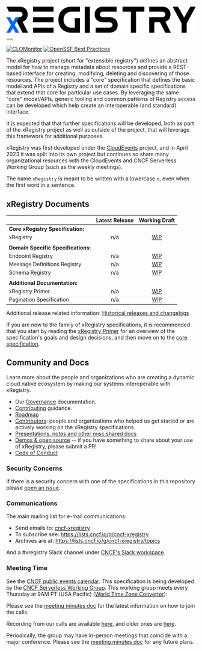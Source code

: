 <img src="https://github.com/cncf/artwork/raw/main/projects/xregistry/horizontal/color/xregistry-horizontal-color.svg" alt="xRegistry"></img><br>
<span style="font-size:3px">(<a href="https://github.com/cncf/artwork/tree/main/projects/xregistry">more logos</a>)</span>

<!-- no verify-specs -->

[![CLOMonitor](https://img.shields.io/endpoint?url=https://clomonitor.io/api/projects/cncf/cloudevents/badge)](https://clomonitor.io/projects/cncf/cloudevents)
[![OpenSSF Best Practices](https://bestpractices.coreinfrastructure.org/projects/7295/badge)](https://bestpractices.coreinfrastructure.org/projects/7295)

The xRegistry project (short for "extensible registry") defines an abstract
model for how to manage metadata about resources and provide a REST-based
interface for creating, modifying, deleting and discovering of those resources.
The project includes a "core" specification that defines the basic model and
APIs of a Registry and a set of domain specific specifications that extend that
core for particular use cases. By leveraging the same "core" model/APIs,
generic tooling and common patterns of Registry access can be developed which
help create an interoperable (and standard) interface.

It is expected that that further specifications will be developed, both as
part of the xRegistry project as well as outside of the project, that will
leverage this framework for additional purposes.

xRegistry was first developed under the [CloudEvents](https://cloudevents.io)
project, and in April 2023 it was split into its own project but continues
so share many organizational resources with the CloudEvents and CNCF Serverless
Working Group (such as the weekly meetings).

The name `xRegistry` is meant to be written with a lowercase `x`, even when
the first word in a sentence.

## xRegistry Documents

|                               |                                 Latest Release                                  |                                      Working Draft                                       |
| :---------------------------- | :-----------------------------------------------------------------------------: | :--------------------------------------------------------------------------------------: |
| **Core xRegistry Specification:**    |
| xRegistry                     | n/a | [WIP](core/spec.md) |
|                               |
| **Domain Specific Specifications:**  |
| Endpoint Registry             | n/a | [WIP](endpoint/spec.md)                         |
| Message Definitions Registry  | n/a | [WIP](message/spec.md)                         |
| Schema Registry               | n/a | [WIP](schema/spec.md)                         |
|                               |
| **Additional Documentation:** |
| xRegistry Primer              | n/a | [WIP](core/primer.md)                          |
| Pagination Specification      | n/a | [WIP](pagination/spec.md)                          |

Additional release related information:
  [Historical releases and changelogs](docs/RELEASES.md)

If you are new to the family of xRegistry specifications, it is recommended
that you start by reading the [xRegistry Primer](core/primer.md) for an
overview of the specification's goals and design decisions, and then move on
to the [core specification](core/spec.md).

## Community and Docs

Learn more about the people and organizations who are creating a dynamic cloud
native ecosystem by making our systems interoperable with xRegistry.

- Our [Governance](docs/GOVERNANCE.md) documentation.
- [Contributing](docs/CONTRIBUTING.md) guidance.
- [Roadmap](docs/ROADMAP.md)
- [Contributors](docs/contributors.md): people and organizations who helped
  us get started or are actively working on the xRegistry specifications.
- [Presentations, notes and other misc shared
  docs](https://drive.google.com/drive/folders/1DjeazDhtUsWP0mQIzu4XOzNxF2EiGNvN?usp=sharing)
- [Demos & open source](docs/README.md) -- if you have something to share
  about your use of xRegistry, please submit a PR!
- [Code of Conduct](https://github.com/cncf/foundation/blob/master/code-of-conduct.md)

### Security Concerns

If there is a security concern with one of the specifications in this
repository please [open an issue](https://github.com/xregistry/spec/issues).

### Communications

The main mailing list for e-mail communications:

- Send emails to: [cncf-xregistry](mailto:cncf-xregistry@lists.cncf.io)
- To subscribe see: https://lists.cncf.io/g/cncf-xregistry
- Archives are at: https://lists.cncf.io/g/cncf-xregistry/topics

And a #xregistry Slack channel under
[CNCF's Slack workspace](http://slack.cncf.io/).

### Meeting Time

See the [CNCF public events calendar](https://www.cncf.io/community/calendar/).
This specification is being developed by the
[CNCF Serverless Working Group](https://github.com/cncf/wg-serverless). This
working group meets every Thursday at 9AM PT (USA Pacific)
([World Time Zone Converter](http://www.thetimezoneconverter.com/?t=9:00%20am&tz=San%20Francisco&)):

Please see the
[meeting minutes doc](https://docs.google.com/document/d/1OVF68rpuPK5shIHILK9JOqlZBbfe91RNzQ7u_P7YCDE/edit#)
for the latest information on how to join the calls.

Recording from our calls are available
[here](https://www.youtube.com/playlist?list=PLO-qzjSpLN1BEyKjOVX_nMg7ziHXUYwec), and
older ones are
[here](https://www.youtube.com/playlist?list=PLj6h78yzYM2Ph7YoBIgsZNW_RGJvNlFOt).

Periodically, the group may have in-person meetings that coincide with a major
conference. Please see the
[meeting minutes doc](https://docs.google.com/document/d/1OVF68rpuPK5shIHILK9JOqlZBbfe91RNzQ7u_P7YCDE/edit#)
for any future plans.
